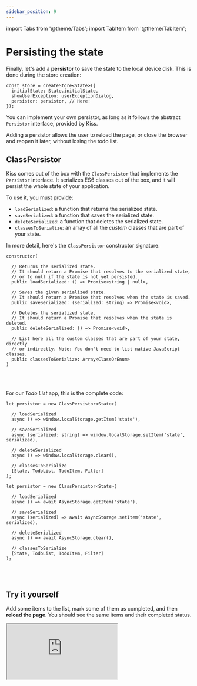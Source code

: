 ```yaml
---
sidebar_position: 9
---
```


import Tabs from '@theme/Tabs';
import TabItem from '@theme/TabItem';

# Persisting the state

Finally, let's add a **persistor** to save the state to the local device disk.
This is done during the store creation:

```tsx          
const store = createStore<State>({  
  initialState: State.initialState,
  showUserException: userExceptionDialog,
  persistor: persistor, // Here!
});        
```

You can implement your own persistor, as long as it follows the abstract `Persistor` interface,
provided by Kiss.

Adding a persistor allows the user to reload the page,
or close the browser and reopen it later, without losing the todo list.

## ClassPersistor

Kiss comes out of the box with the `ClassPersistor` that implements the `Persistor`
interface. It serializes ES6 classes out of the box,
and it will persist the whole state of your application.

To use it, you must provide:

* `loadSerialized`: a function that returns the serialized state.
* `saveSerialized`: a function that saves the serialized state.
* `deleteSerialized`: a function that deletes the serialized state.
* `classesToSerialize`: an array of all the _custom_ classes that are part of your state.

In more detail, here's the `ClassPersistor` constructor signature:

```tsx
constructor(

  // Returns the serialized state.
  // It should return a Promise that resolves to the serialized state, 
  // or to null if the state is not yet persisted.
  public loadSerialized: () => Promise<string | null>,
    
  // Saves the given serialized state. 
  // It should return a Promise that resolves when the state is saved.    
  public saveSerialized: (serialized: string) => Promise<void>,
    
  // Deletes the serialized state. 
  // It should return a Promise that resolves when the state is deleted.
  public deleteSerialized: () => Promise<void>,
    
  // List here all the custom classes that are part of your state, directly 
  // or indirectly. Note: You don't need to list native JavaScript classes. 
  public classesToSerialize: Array<ClassOrEnum>
)
```

<br></br>

For our _Todo List_ app, this is the complete code:

<Tabs>
<TabItem value="rw" label="React">

```tsx 
let persistor = new ClassPersistor<State>(

  // loadSerialized
  async () => window.localStorage.getItem('state'),
  
  // saveSerialized
  async (serialized: string) => window.localStorage.setItem('state', serialized),
  
  // deleteSerialized
  async () => window.localStorage.clear(),
  
  // classesToSerialize
  [State, TodoList, TodoItem, Filter]
);
```

</TabItem>
<TabItem value="rn" label="React Native">

```tsx
let persistor = new ClassPersistor<State>(

  // loadSerialized
  async () => await AsyncStorage.getItem('state'),
  
  // saveSerialized
  async (serialized) => await AsyncStorage.setItem('state', serialized),
  
  // deleteSerialized
  async () => await AsyncStorage.clear(),
  
  // classesToSerialize
  [State, TodoList, TodoItem, Filter] 
);
```

</TabItem>
</Tabs>

<br></br>

## Try it yourself

Add some items to the list, mark some of them as completed, and then **reload the page**.
You should see the same items and their completed status.

<iframe
src="https://codesandbox.io/embed/sw3g2t?view=split&module=%2Fsrc%2FApp.tsx&hidenavigation=1&fontsize=12.5&editorsize=50&previewwindow=browser&hidedevtools=1&hidenavigation=1"
style={{ width:'100%', height: '650px', borderRight:'1px solid black' }}
title="counter-async-redux-example"
sandbox="allow-forms allow-modals allow-popups allow-presentation allow-same-origin allow-scripts"
/>

## Implementing your own serializer

If instead of using the provided `ClassSerialized` you decide to implement your own 
serializer, the following information may be useful for you.

In JavaScript there are two types of objects:

* Plain (literal) objects - Instances of the `Object` class.
  Sometimes they are called literal objects, when created via the `{}` notation.

* Class (constructor) objects - Instances of classes with own defined constructor,
  properties and methods. Usually you define them via class notation.

If you are loading a JSON from your backend, after you `JSON.parse()` it,
you have a plain JavaScript object, not an instance of a class.

These packages will help you transform plain JavaScript objects into ES6 classes: 

* [esserializer](https://www.npmjs.com/package/esserializer) - This is the package used internally
  by the `ClassSerialized`. ESSerializer is a JavaScript serialization and deserialization utility,
  that helps you serialize classes to JSON, and then deserialize them back to class objects,
  with all properties and methods, recursively. No eval is used, which means it doesn't introduce
  any security risks.

* [class-transformer](https://www.npmjs.com/package/class-transformer) - Allows you to transform
  plain JavaScript objects into some class object and versa, and also serialize and deserialize
  them.  

